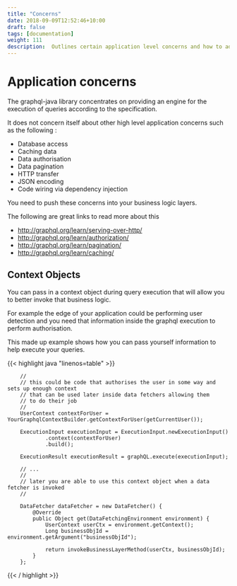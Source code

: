 ```yaml
---
title: "Concerns"
date: 2018-09-09T12:52:46+10:00
draft: false
tags: [documentation]
weight: 111
description:  Outlines certain application level concerns and how to address them
---
```

# Application concerns

The graphql-java library concentrates on providing an engine for the execution of queries according to the specification.

It does not concern itself about other high level application concerns such as the following :

- Database access
- Caching data
- Data authorisation
- Data pagination
- HTTP transfer
- JSON encoding
- Code wiring via dependency injection

You need to push these concerns into your business logic layers.

The following are great links to read more about this

- http://graphql.org/learn/serving-over-http/
- http://graphql.org/learn/authorization/
- http://graphql.org/learn/pagination/
- http://graphql.org/learn/caching/

## Context Objects

You can pass in a context object during query execution that will allow you to better invoke that business logic.

For example the edge of your application could be performing user detection and you need that information inside the
graphql execution to perform authorisation.

This made up example shows how you can pass yourself information to help execute your queries.

{{< highlight java "linenos=table" >}}

        //
        // this could be code that authorises the user in some way and sets up enough context
        // that can be used later inside data fetchers allowing them
        // to do their job
        //
        UserContext contextForUser = YourGraphqlContextBuilder.getContextForUser(getCurrentUser());

        ExecutionInput executionInput = ExecutionInput.newExecutionInput()
                .context(contextForUser)
                .build();

        ExecutionResult executionResult = graphQL.execute(executionInput);

        // ...
        //
        // later you are able to use this context object when a data fetcher is invoked
        //

        DataFetcher dataFetcher = new DataFetcher() {
            @Override
            public Object get(DataFetchingEnvironment environment) {
                UserContext userCtx = environment.getContext();
                Long businessObjId = environment.getArgument("businessObjId");

                return invokeBusinessLayerMethod(userCtx, businessObjId);
            }
        };

{{< / highlight >}}